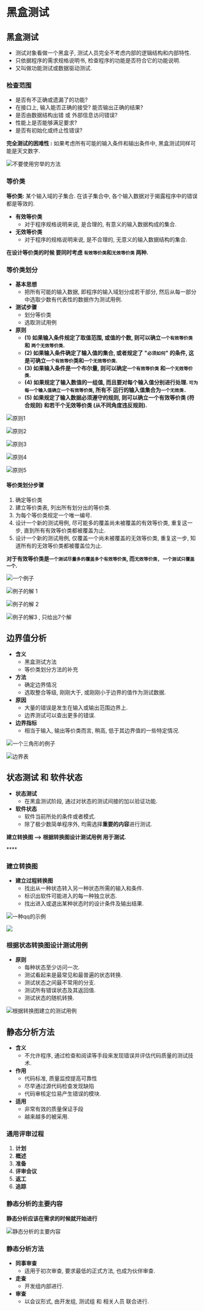 # 黑盒测试

## 黑盒测试

* 测试对象看做一个黑盒子, 测试人员完全不考虑内部的逻辑结构和内部特性.
* 只依据程序的需求规格说明书, 检查程序的功能是否符合它的功能说明.
* 又叫做功能测试或数据驱动测试.

### 检查范围

* 是否有不正确或遗漏了的功能?
* 在接口上, 输入能否正确的接受? 能否输出正确的结果?
* 是否由数据结构出错 或 外部信息访问错误?
* 性能上是否能够满足要求?
* 是否有初始化或终止性错误?

**完全测试的困难性 :** 如果考虑所有可能的输入条件和输出条件中, 黑盒测试同样可能是天文数字.

![&#x4E0D;&#x8981;&#x4F7F;&#x7528;&#x7A77;&#x4E3E;&#x7684;&#x65B9;&#x6CD5;](../../.gitbook/assets/image%20%28223%29.png)

### 等价类

**等价类:**  某个输入域的子集合.  在该子集合中, 各个输入数据对于揭露程序中的错误都是等效的.

* **有效等价类**
  * 对于程序规格说明来说, 是合理的, 有意义的输入数据构成的集合.
* **无效等价类**
  * 对于程序的规格说明来说, 是不合理的, 无意义的输入数据结构的集合.

**在设计等价类的时候  要同时考虑 `有效等价类`和`无效等价类` 两种.**

### 等价类划分

* **基本思想**
  * 把所有可能的输入数据, 即程序的输入域划分成若干部分, 然后从每一部分中选取少数有代表性的数据作为测试用例.
* **测试步骤**
  * 划分等价类
  * 选取测试用例
* **原则**
  * **\(1\)  如果输入条件规定了取值范围, 或值的个数, 则可以确立`一个有效等价类` 和 `两个无效等价类`.**  
  * **\(2\) 如果输入条件确定了输入值的集合,  或者规定了 "`必须如何`" 的条件, 这是可确立`一个有效等价`类和`一个无效等价类`.**
  * **\(3\)  如果输入条件是一个布尔量, 则可以确定`一个有效等价类` 和`一个无效等价类`.**
  * **\(4\)  如果规定了输入数值的一组值, 而且要对每个输入值分别进行处理. `可为每一个输入值确立一个有效等价类`, 所有不 运行的输入值集合为`一个无效类.`**
  * **\(5\)  如果规定了输入数据必须遵守的规则,  则可以确立一个有效等价类 \(符合规则\)  和若干个无效等价类 \(从不同角度违反规则\).**

![&#x539F;&#x5219;1](../../.gitbook/assets/image%20%28284%29.png)

![&#x539F;&#x5219;2](../../.gitbook/assets/image%20%2871%29.png)

![&#x539F;&#x5219;3](../../.gitbook/assets/image%20%2862%29.png)

![&#x539F;&#x5219;4](../../.gitbook/assets/image%20%28197%29.png)

![&#x539F;&#x5219;5](../../.gitbook/assets/image%20%28117%29.png)

#### 等价类划分步骤

1. 确定等价类
2. 建立等价类表, 列出所有划分出的等价类.
3. 为每个等价类规定一个唯一编号.
4. 设计一个新的测试用例, 尽可能多的覆盖尚未被覆盖的有效等价类, 重复这一步, 直到所有有效等价类都被覆盖为止.
5. 设计一个新的测试用例, 仅覆盖一个尚未被覆盖的无效等价类, 重复这一步, 知道所有的无效等价类都被覆盖位为止.

**对于有效等价类是`一个测试尽量多的覆盖多个有效等价类`, 而`无效等价类, 一个测试只覆盖一个`.**

![&#x4E00;&#x4E2A;&#x4F8B;&#x5B50;](../../.gitbook/assets/image%20%28133%29.png)

![&#x4F8B;&#x5B50;&#x7684;&#x89E3; 1](../../.gitbook/assets/image%20%2816%29.png)

![&#x4F8B;&#x5B50;&#x7684;&#x89E3; 2](../../.gitbook/assets/image%20%28228%29.png)

![&#x4F8B;&#x5B50;&#x7684;&#x89E3;3 , &#x53EA;&#x7ED9;&#x51FA;7&#x4E2A;&#x89E3;](../../.gitbook/assets/image%20%2890%29.png)



## 边界值分析

* **含义**
  * 黑盒测试方法
  * 等价类划分方法的补充
* **方法**
  * 确定边界情况
  * 选取整合等级, 刚刚大于, 或刚刚小于边界的值作为测试数据.
* **原因**
  * 大量的错误是发生在输入或输出范围边界上.
  * 边界测试可以查出更多的错误.
* **边界指标**
  * 相当于输入, 输出等价类而言, 稍高, 低于其边界值的一些特定情况.

![&#x4E00;&#x4E2A;&#x4E09;&#x89D2;&#x5F62;&#x7684;&#x4F8B;&#x5B50;](../../.gitbook/assets/image%20%28191%29.png)

![&#x8FB9;&#x754C;&#x8868;](../../.gitbook/assets/image%20%28236%29.png)



## 状态测试  **和 软件状态**

* **状态测试**
  * 在黑盒测试阶段, 通过对状态的测试间接的加以验证功能.
* **软件状态**
  * 软件当前所处的条件或者模式. 
  * 除了极少数简单程序外, 均需选择**重要的内容**进行测试.

**建立转换图   --&gt;  根据转换图设计测试用例  用于测试.**

\*\*\*\*

### 建立转换图

* **建立过程转换图**
  * 找出从一种状态转入另一种状态所需的输入和条件.
  * 标识出软件可能进入的每一种独立状态.
  * 找出进入或退出某种状态时的设计条件及输出结果.

![&#x4E00;&#x79CD;qq&#x7684;&#x793A;&#x4F8B;](../../.gitbook/assets/image%20%2821%29.png)

![](../../.gitbook/assets/image%20%2892%29.png)

### **根据状态转换图设计测试用例**

* **原则**
  * 每种状态至少访问一次.
  * 测试看起来是最常见和最普遍的状态转换.
  * 测试状态之间最不常用的分支.
  * 测试所有错误状态及其返回值.
  * 测试状态的随机转换.

![&#x6839;&#x636E;&#x8F6C;&#x6362;&#x56FE;&#x5EFA;&#x7ACB;&#x7684;&#x6D4B;&#x8BD5;&#x7528;&#x4F8B;](../../.gitbook/assets/image%20%28118%29.png)

## 静态分析方法

* **含义**
  * 不允许程序, 通过检查和阅读等手段来发现错误并评估代码质量的测试技术.
* **作用**
  * 代码标准, 质量监控提高可靠性
  * 尽早通过源代码检查发现缺陷
  * 代码审核定位易产生错误的模块.
* **适用**
  * 非常有效的质量保证手段
  * 越来越多的被采用.

### 通用评审过程

1. **计划**
2. **概述**
3. **准备**
4. **评审会议**
5. **返工**
6. **追踪**

### 静态分析的主要内容

**静态分析应该在需求的时候就开始进行**

![&#x9759;&#x6001;&#x5206;&#x6790;&#x7684;&#x4E3B;&#x8981;&#x5185;&#x5BB9;](../../.gitbook/assets/image%20%28164%29.png)

### 静态分析方法

* **同事审查**
  * 适用于初次审查, 要求最低的正式方法,  也成为伙伴审查.
* **走查**
  * 开发组内部进行.
* **审查**
  * 以会议形式,  由开发组, 测试组 和 相关人员 联合进行.



